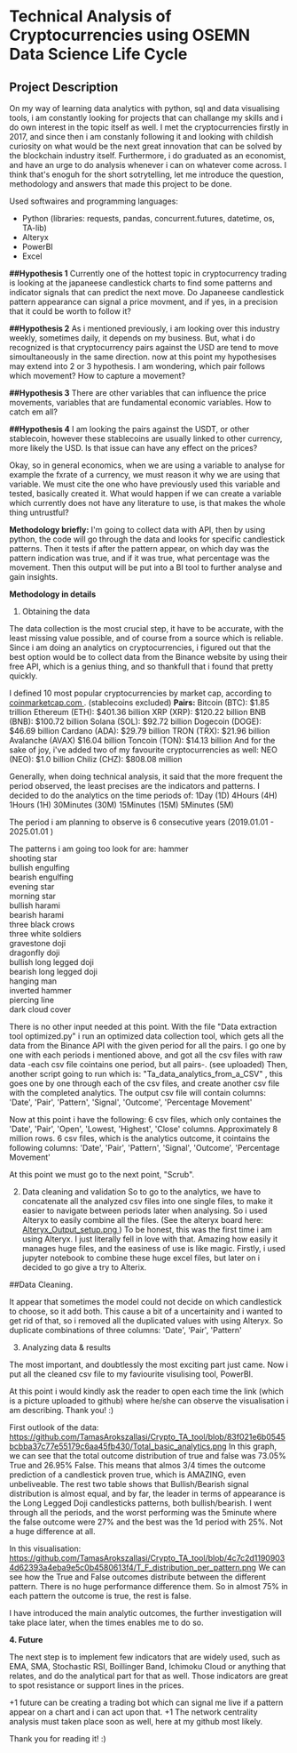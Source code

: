 # Technical Analysis of Cryptocurrencies using OSEMN Data Science Life Cycle


## Project Description
On my way of learning data analytics with python, sql and data visualising tools, i am constantly looking for projects that can challange my skills and i do own interest in the topic itself as well. 
I met the cryptocurrencies firstly in 2017, and since then i am constanly following it and looking with childish curiosity on what would be the next great innovation that can be solved by the blockchain industry itself. 
Furthermore, i do graduated as an economist, and have an urge to do analysis whenever i can on whatever come across. I think that's enoguh for the short sotrytelling, let me introduce the question, methodology and answers that made this project to be done.

Used softwaires and programming languages:
- Python (libraries: requests, pandas, concurrent.futures, datetime, os, TA-lib)
- Alteryx
- PowerBI
- Excel


**##Hypothesis 1**
Currently one of the hottest topic in cryptocurrency trading is looking at the japaneese candlestick charts to find some patterns and indicator signals that can predict the next move.
Do Japaneese candlestick pattern appearance can signal a price movment, and if yes, in a precision that it could be worth to follow it?

**##Hypothesis 2**
As i mentioned previously, i am looking over this industry weekly, sometimes daily, it depends on my business. But, what i do recognized is that cryptocurrency pairs against the USD are tend to move simoultaneously in the same direction. 
now at this point my hypothesises may extend into 2 or 3 hypothesis. I am wondering, which pair follows which movement? How to capture a movement? 

**##Hypothesis 3**
There are other variables that can influence the price movements, variables that are fundamental economic variables. How to catch em all? 


**##Hypothesis 4**
I am looking the pairs against the USDT, or other stablecoin, however these stablecoins are usually linked to other currency, more likely the USD. Is that issue can have any effect on the prices?


Okay, so in general economics, when we are using a variable to analyse for example the fxrate of a currency, we must reason it why we are using that variable. We must cite the one who have previously used this variable and tested, basically created it.
What would happen if we can create a variable which currently does not have any literature to use, is that makes the whole thing untrustful?

**Methodology briefly:**
I'm going to collect data with API, then by using python, the code will go through the data and looks for specific candlestick patterns. Then it tests if after the pattern appear, on which day was the pattern indication was true, and if it was true, what percentage was the movement. Then this output will be put into a BI tool to further analyse and gain insights.


**Methodology in details**

1. Obtaining the data

The data collection is the most crucial step, it have to be accurate, with the least missing value possible, and of course from a source which is reliable.
Since i am doing an analytics on cryptocurrencies, i figured out that the best option would be to collect data from the Binance website by using their free API, which is a genius thing, and so thankfull that i found that pretty quickly.

I defined 10 most popular cryptocurrencies by market cap, according to [coinmarketcap.com ](https://coinmarketcap.com/).  (stablecoins excluded)
**Pairs:**
Bitcoin (BTC): $1.85 trillion
Ethereum (ETH): $401.36 billion
XRP (XRP): $120.22 billion
BNB (BNB): $100.72 billion
Solana (SOL): $92.72 billion
Dogecoin (DOGE): $46.69 billion
Cardano (ADA): $29.79 billion
TRON (TRX): $21.96 billion
Avalanche (AVAX) $16.04 billion
Toncoin (TON): $14.13 billion
And for the sake of joy, i've added two of my favourite cryptocurrencies as well:
NEO (NEO): $1.0 billion
Chiliz (CHZ): $808.08 million

Generally, when doing technical analysis, it said that the more frequent the period observed, the least precises are the indicators and patterns.
I decided to do the analytics on the time periods of:
1Day (1D)
4Hours (4H)
1Hours (1H)
30Minutes (30M)
15Minutes (15M)
5Minutes (5M) 

The period i am planning to observe is 6 consecutive years (2019.01.01 - 2025.01.01 ) 

The patterns i am going too look for are:
hammer  
shooting star  
bullish engulfing  
bearish engulfing  
evening star  
morning star  
bullish harami  
bearish harami  
three black crows  
three white soldiers  
gravestone doji  
dragonfly doji  
bullish long legged doji  
bearish long legged doji  
hanging man  
inverted hammer  
piercing line  
dark cloud cover

There is no other input needed at this point.
With the file "Data extraction tool optimized.py" i run an optimized data collection tool, which gets all the data from the Binance API with the given period for all the pairs. I go one by one with each periods i mentioned above, and got all the csv files with raw data -each csv file cointains one period, but all pairs-. (see uploaded)
Then, another script going to run which is: "Ta_data_analytics_from_a_CSV" , this goes one by one through each of the csv files, and create another csv file with the completed analytics.
The output csv file will contain columns: 'Date', 'Pair', 'Pattern', 'Signal', 'Outcome', 'Percentage Movement'

Now at this point i have the following:
6 csv files, which only containes the 'Date', 'Pair', 'Open', 'Lowest, 'Highest', 'Close' columns. Approximately 8 million rows.
6 csv files, which is the analytics outcome, it cointains the following columns: 'Date', 'Pair', 'Pattern', 'Signal', 'Outcome', 'Percentage Movement'

At this point we must go to the next point, "Scrub".

2. Data cleaning and validation
So to go to the analytics, we have to concatenate all the analyzed csv files into one single files, to make it easier to navigate between periods later when analysing.
So i used Alteryx to easily combine all the files. (See the alteryx board here: [ Alteryx_Output_setup.png
](https://github.com/TamasArokszallasi/Crypto_TA_tool/blob/e9af88f0858801dbcc65b33ec9e1fde6a91498be/Alteryx_Output_setup.png) ) To be honest, this was the first time i am using Alteryx. I just literally fell in love with that. Amazing how easily it manages huge files, and the easiness of use is like magic. Firstly, i used jupyter notebook to combine these huge excel files, but later on i decided to go give a try to Alterix.

##Data Cleaning.

It appear that sometimes the model could not decide on which candlestick to choose, so it add both. This cause a bit of a uncertainity and i wanted to get rid of that, so i removed all the duplicated values with using Alteryx. 
So duplicate combinations of three columns: 'Date', 'Pair', 'Pattern'

3. Analyzing data & results

The most important, and doubtlessly the most exciting part just came. 
Now i put all the cleaned csv file to my faviourite visulising tool, PowerBI.

At this point i would kindly ask the reader to open each time the link (which is a picture uploaded to github) where he/she can observe the visualisation i am describing. Thank you! :)

First outlook of the data: https://github.com/TamasArokszallasi/Crypto_TA_tool/blob/83f021e6b0545bcbba37c77e55179c6aa45fb430/Total_basic_analytics.png
In this graph, we can see that the total outcome distribution of true and false was 73.05% True and 26.95% False. This means that almos 3/4 times the outcome prediction of a candlestick proven true, which is AMAZING, even unbeliveable. The rest two table shows that Bullish/Bearish signal distribution is almost equal, and by far, the leader in terms of appearance is the Long Legged Doji candlesticks patterns, both bullish/bearish.
I went through all the periods, and the worst performing was the 5minute where the false outcome were 27% and the best was the 1d period with 25%. Not a huge difference at all.

In this visualisation: https://github.com/TamasArokszallasi/Crypto_TA_tool/blob/4c7c2d11909034d62393a4eba9e5c0b4580613f4/T_F_distribution_per_pattern.png
We can see how the True and False outcomes distribute between the different pattern. There is no huge performance difference them. So in almost 75% in each pattern the outcome is true, the rest is false.

I have introduced the main analytic outcomes, the further investigation will take place later, when the times enables me to do so.

**4. Future**

The next step is to implement few indicators that are widely used, such as EMA, SMA, Stochastic RSI, Boillinger Band, Ichimoku Cloud or anything that relates, and do the analytical part for that as well. Those indicators are great to spot resistance or support lines in the prices. 

+1 future can be creating a trading bot which can signal me live if a pattern appear on a chart and i can act upon that.
+1 The network centrality analysis must taken place soon as well, here at my github most likely.

Thank you for reading it! :)




